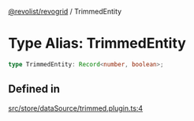 [@revolist/revogrid](README.md) / TrimmedEntity

# Type Alias: TrimmedEntity

```ts
type TrimmedEntity: Record<number, boolean>;
```

## Defined in

[src/store/dataSource/trimmed.plugin.ts:4](https://github.com/revolist/revogrid/blob/6916c62aedeba77f36804fdc386f78e588e18412/src/store/dataSource/trimmed.plugin.ts#L4)
